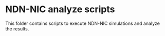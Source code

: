 # NDN-NIC analyze scripts

This folder contains scripts to execute NDN-NIC simulations
and analyze the results.
